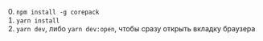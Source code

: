 0. `npm install -g corepack`
1. `yarn install`
2. `yarn dev`, либо `yarn dev:open`, чтобы сразу открыть вкладку браузера

